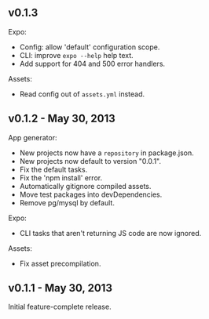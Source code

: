 ## v0.1.3

Expo:

 * Config: allow 'default' configuration scope.
 * CLI: improve `expo --help` help text.
 * Add support for 404 and 500 error handlers.

Assets:

 * Read config out of `assets.yml` instead.

## v0.1.2 - May 30, 2013

App generator:

 * New projects now have a `repository` in package.json.
 * New projects now default to version "0.0.1".
 * Fix the default tasks.
 * Fix the 'npm install' error.
 * Automatically gitignore compiled assets.
 * Move test packages into devDependencies.
 * Remove pg/mysql by default.

Expo:

 * CLI tasks that aren't returning JS code are now ignored.

Assets:

 * Fix asset precompilation.

## v0.1.1 - May 30, 2013

Initial feature-complete release.
